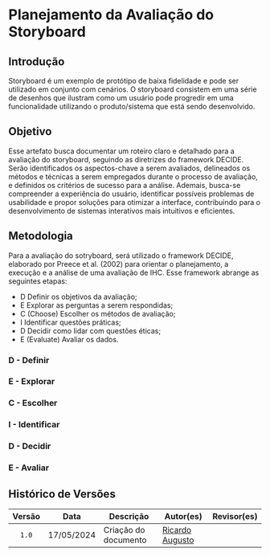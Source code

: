 # Planejamento da Avaliação do Storyboard

## Introdução

Storyboard é um exemplo de protótipo de baixa fidelidade e pode ser utilizado em conjunto com cenários. O storyboard consistem em uma série de desenhos que ilustram como um usuário pode progredir em uma funcionalidade utilizando o produto/sistema que está sendo desenvolvido.

## Objetivo

Esse artefato busca documentar um roteiro claro e detalhado para a avaliação do storyboard, seguindo as diretrizes do framework DECIDE. Serão identificados os aspectos-chave a serem avaliados, delineados os métodos e técnicas a serem empregados durante o processo de avaliação, e definidos os critérios de sucesso para a análise. Ademais, busca-se compreender a experiência do usuário, identificar possíveis problemas de usabilidade e propor soluções para otimizar a interface, contribuindo para o desenvolvimento de sistemas interativos mais intuitivos e eficientes.

## Metodologia

Para a avaliação do sotryboard, será utilizado o framework DECIDE, elaborado por Preece et al. (2002) para orientar o planejamento, a execução e a análise de uma avaliação de IHC. Esse framework abrange as seguintes etapas:

- D Definir os objetivos da avaliação;
- E Explorar as perguntas a serem respondidas;
- C (Choose) Escolher os métodos de avaliação;
- I Identificar questões práticas;
- D Decidir como lidar com questões éticas;
- E (Evaluate) Avaliar os dados.

### D - Definir

### E - Explorar

### C - Escolher

### I - Identificar

### D - Decidir

### E - Avaliar

## Histórico de Versões

| Versão | Data | Descrição | Autor(es) | Revisor(es) |
| :----: | :--: | --------- | ----------- | ------ |
| `1.0`  | 17/05/2024 | Criação do documento | [Ricardo Augusto][RicardoGH]  | |

[ClaudioGH]: https://github.com/claudiohsc
[EliasGH]: https://github.com/EliasOliver21
[GabrielBGH]: https://github.com/Bertolazi
[GabrielFGH]: https://github.com/MMcLovin
[PabloGH]: https://github.com/pabloheika
[RicardoGH]: https://www.github.com/avmricardo